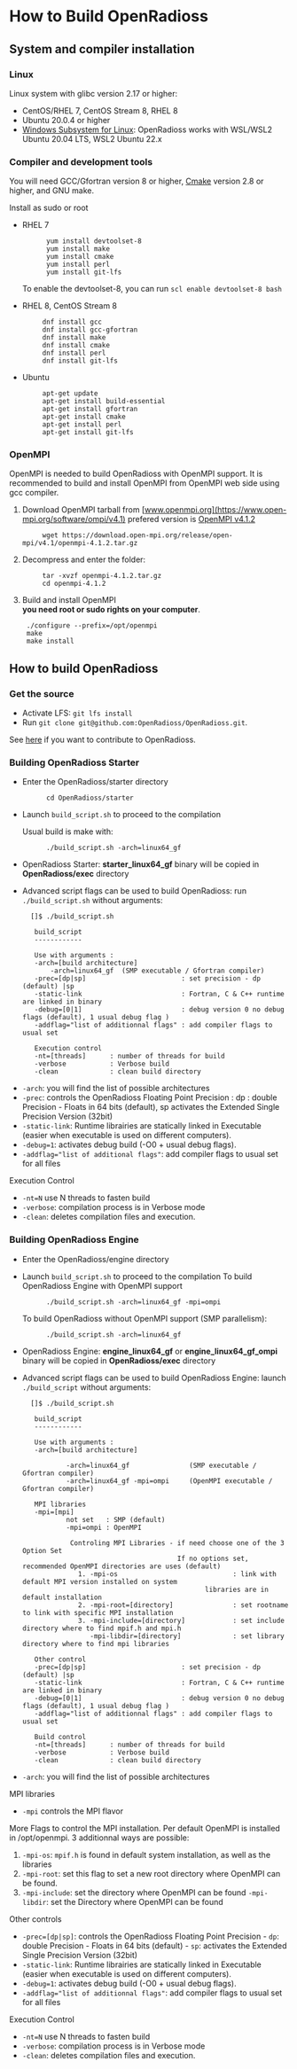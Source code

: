 # How to Build OpenRadioss 

## System and compiler installation

### Linux
Linux system with glibc version 2.17 or higher: 
* CentOS/RHEL 7, CentOS Stream 8, RHEL 8
* Ubuntu 20.0.4 or higher
* [Windows Subsystem for Linux](https://docs.microsoft.com/en-us/windows/wsl/install): OpenRadioss works with WSL/WSL2 Ubuntu 20.04 LTS, WSL2 Ubuntu 22.x 

### Compiler and development tools

You will need GCC/Gfortran version 8 or higher,
[Cmake](https://cmake.org/) version 2.8 or higher, and GNU make.

Install as sudo or root

* RHEL 7

            yum install devtoolset-8
            yum install make
            yum install cmake
            yum install perl
            yum install git-lfs
            
  To enable the devtoolset-8, you can run `scl enable devtoolset-8 bash`

* RHEL 8, CentOS Stream 8


           dnf install gcc
           dnf install gcc-gfortran
           dnf install make
           dnf install cmake
           dnf install perl
           dnf install git-lfs


* Ubuntu

           apt-get update
           apt-get install build-essential
           apt-get install gfortran
           apt-get install cmake
           apt-get install perl
           apt-get install git-lfs



### OpenMPI

OpenMPI is needed to build OpenRadioss with OpenMPI support.
It is recommended to build and install OpenMPI from OpenMPI web side using gcc compiler.

1. Download OpenMPI tarball from  [www.openmpi.org](https://www.open-mpi.org/software/ompi/v4.1)
   prefered version is [OpenMPI v4.1.2](https://download.open-mpi.org/release/open-mpi/v4.1/openmpi-4.1.2.tar.gz)

            wget https://download.open-mpi.org/release/open-mpi/v4.1/openmpi-4.1.2.tar.gz


2. Decompress and enter the folder: 

            tar -xvzf openmpi-4.1.2.tar.gz
            cd openmpi-4.1.2


3. Build and install OpenMPI                                    
**you need root or sudo rights on your computer**.

        ./configure --prefix=/opt/openmpi
        make
        make install


## How to build OpenRadioss
### Get the source
* Activate LFS: `git lfs install`
* Run `git clone git@github.com:OpenRadioss/OpenRadioss.git`. 

See [here](./CONTRIBUTING.md) if you want to contribute to OpenRadioss.

### Building OpenRadioss Starter

* Enter the OpenRadioss/starter directory

            cd OpenRadioss/starter

* Launch `build_script.sh` to proceed to the compilation

  Usual build is make with:

            ./build_script.sh -arch=linux64_gf


* OpenRadioss Starter: **starter_linux64_gf** binary will be copied in **OpenRadioss/exec** directory


* Advanced script flags can be used to build OpenRadioss: run `./build_script.sh` without arguments:

        []$ ./build_script.sh

         build_script
         ------------
 
         Use with arguments : 
         -arch=[build architecture]
             -arch=linux64_gf  (SMP executable / Gfortran compiler)
         -prec=[dp|sp]                        : set precision - dp (default) |sp 
         -static-link                         : Fortran, C & C++ runtime are linked in binary
         -debug=[0|1]                         : debug version 0 no debug flags (default), 1 usual debug flag )
         -addflag="list of additionnal flags" : add compiler flags to usual set
 
         Execution control 
         -nt=[threads]      : number of threads for build 
         -verbose           : Verbose build
         -clean             : clean build directory
 

- `-arch`: you will find the list of possible architectures
- `-prec`: controls the OpenRadioss Floating Point Precision : dp : double Precision - Floats in 64 bits (default),  sp activates the Extended Single Precision Version (32bit)
- `-static-link`: Runtime librairies are statically linked in Executable (easier when executable is used on different computers).
- `-debug=1`: activates debug build (-O0 + usual debug flags).
- `-addflag="list of additional flags"`: add compiler flags to usual set for all files 

Execution Control

- `-nt=N` use N threads to fasten build
- `-verbose`: compilation process is in Verbose mode
- `-clean`: deletes compilation files and execution.


### Building OpenRadioss Engine
 
* Enter the OpenRadioss/engine directory

* Launch `build_script.sh` to proceed to the compilation
  To build OpenRadioss Engine with OpenMPI support
            
            ./build_script.sh -arch=linux64_gf -mpi=ompi
  

  To build OpenRadioss without OpenMPI support (SMP parallelism):

            ./build_script.sh -arch=linux64_gf 


* OpenRadioss Engine: **engine_linux64_gf** or **engine_linux64_gf_ompi** binary will be copied in **OpenRadioss/exec** directory


* Advanced script flags can be used to build OpenRadioss Engine: launch `./build_script` without arguments:


        []$ ./build_script.sh 
         
         build_script
         ------------
 
         Use with arguments : 
         -arch=[build architecture]

                 -arch=linux64_gf               (SMP executable / Gfortran compiler)
                 -arch=linux64_gf -mpi=ompi     (OpenMPI executable / Gfortran compiler)
 
         MPI libraries
         -mpi=[mpi]
                 not set   : SMP (default)
                 -mpi=ompi : OpenMPI
 
                  Controling MPI Libraries - if need choose one of the 3 Option Set
                                             If no options set, recommended OpenMPI directories are uses (default)
                    1. -mpi-os                             : link with default MPI version installed on system
                                                    libraries are in default installation 
                    2. -mpi-root=[directory]               : set rootname to link with specific MPI installation
                    3. -mpi-include=[directory]            : set include directory where to find mpif.h and mpi.h
                       -mpi-libdir=[directory]             : set library directory where to find mpi libraries
 
         Other control
         -prec=[dp|sp]                        : set precision - dp (default) |sp 
         -static-link                         : Fortran, C & C++ runtime are linked in binary
         -debug=[0|1]                         : debug version 0 no debug flags (default), 1 usual debug flag )
         -addflag="list of additionnal flags" : add compiler flags to usual set
 
         Build control 
         -nt=[threads]      : number of threads for build 
         -verbose           : Verbose build
         -clean             : clean build directory


- `-arch`: you will find the list of possible architectures

MPI libraries

- `-mpi` controls the MPI flavor 

More Flags to control the MPI installation. Per default OpenMPI is installed in /opt/openmpi. 
3 additionnal ways are possible: 
 1. `-mpi-os`: `mpif.h` is found in default system installation, as well as the libraries
 2. `-mpi-root`: set this flag to set a new root directory where OpenMPI can be found.
 3. `-mpi-include`: set the directory where OpenMPI can be found
    `-mpi-libdir`: set the Directory where OpenMPI can be found

Other controls

- `-prec=[dp|sp]`: controls the OpenRadioss Floating Point Precision 
            - `dp`: double Precision - Floats in 64 bits (default)
            - `sp`: activates the Extended Single Precision Version (32bit)
- `-static-link`: Runtime librairies are statically linked in Executable (easier when executable is used on different computers).
- `-debug=1`: activates debug build (-O0 + usual debug flags).
- `-addflag="list of additionnal flags"`: add compiler flags to usual set for all files 

Execution Control

- `-nt=N` use N threads to fasten build
- `-verbose`: compilation process is in Verbose mode
- `-clean`: deletes compilation files and execution.


